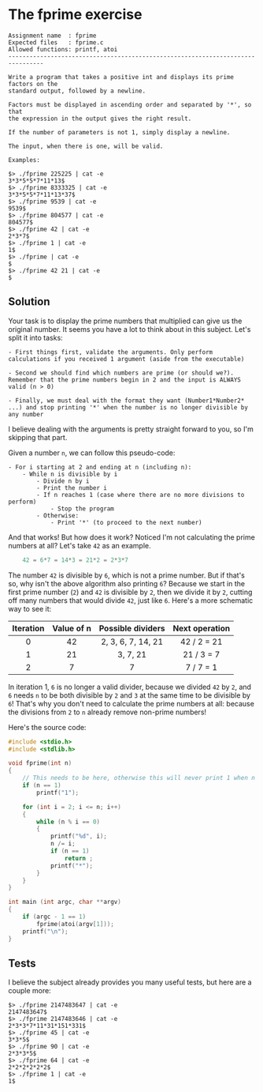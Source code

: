 # **The fprime exercise**

```
Assignment name  : fprime
Expected files   : fprime.c
Allowed functions: printf, atoi
--------------------------------------------------------------------------------

Write a program that takes a positive int and displays its prime factors on the
standard output, followed by a newline.

Factors must be displayed in ascending order and separated by '*', so that
the expression in the output gives the right result.

If the number of parameters is not 1, simply display a newline.

The input, when there is one, will be valid.

Examples:

$> ./fprime 225225 | cat -e
3*3*5*5*7*11*13$
$> ./fprime 8333325 | cat -e
3*3*5*5*7*11*13*37$
$> ./fprime 9539 | cat -e
9539$
$> ./fprime 804577 | cat -e
804577$
$> ./fprime 42 | cat -e
2*3*7$
$> ./fprime 1 | cat -e
1$
$> ./fprime | cat -e
$
$> ./fprime 42 21 | cat -e
$
```

## **Solution**

Your task is to display the prime numbers that multiplied can give us the original number. It seems you have a lot to think about in this subject. Let's split it into tasks:

	- First things first, validate the arguments. Only perform calculations if you received 1 argument (aside from the executable)
	
	- Second we should find which numbers are prime (or should we?). Remember that the prime numbers begin in 2 and the input is ALWAYS valid (n > 0)

	- Finally, we must deal with the format they want (Number1*Number2* ...) and stop printing '*' when the number is no longer divisible by any number

I believe dealing with the arguments is pretty straight forward to you, so I'm skipping that part.

Given a number `n`, we can follow this pseudo-code:

	- For i starting at 2 and ending at n (including n):
		- While n is divisible by i
			- Divide n by i
			- Print the number i
			- If n reaches 1 (case where there are no more divisions to perform)
				- Stop the program
			- Otherwise:
				- Print '*' (to proceed to the next number)

And that works! But how does it work? Noticed I'm not calculating the prime numbers at all? Let's take `42` as an example. 

``` C
	42 = 6*7 = 14*3 = 21*2 = 2*3*7
```

The number `42` is divisible by `6`, which is not a prime number. But if that's so, why isn't the above algorithm also printing `6`? Because we start in the first prime number (`2`) and `42` is divisible by `2`, then we divide it by `2`, cutting off many numbers that would divide `42`, just like `6`. Here's a more schematic way to see it:

|Iteration| Value of n | Possible dividers | Next operation
|:-------:|:----------:|:-----------------:|:--------------:
|0        |42          |2, 3, 6, 7, 14, 21 | 42 / 2 = 21
|1        |21          |3, 7, 21           | 21 / 3 = 7
|2        |7           |7                  | 7 / 7 = 1

In iteration 1, `6` is no longer a valid divider, because we divided `42` by `2`, and `6` needs `n` to be both divisible by `2` and `3` at the same time to be divisible by `6`! That's why you don't need to calculate the prime numbers at all: because the divisions from `2` to `n` already remove non-prime numbers!

Here's the source code:

```C
#include <stdio.h>
#include <stdlib.h>

void fprime(int n)
{
	// This needs to be here, otherwise this will never print 1 when n is 1...
	if (n == 1)
		printf("1");

	for (int i = 2; i <= n; i++)
	{
		while (n % i == 0)
		{
			printf("%d", i);
			n /= i;
			if (n == 1)
				return ;
			printf("*");
		}
	}
}

int main (int argc, char **argv)
{
	if (argc - 1 == 1)
		fprime(atoi(argv[1]));
	printf("\n");
}
```

## **Tests**

I believe the subject already provides you many useful tests, but here are a couple more:

```
$> ./fprime 2147483647 | cat -e
2147483647$
$> ./fprime 2147483646 | cat -e
2*3*3*7*11*31*151*331$
$> ./fprime 45 | cat -e
3*3*5$
$> ./fprime 90 | cat -e
2*3*3*5$
$> ./fprime 64 | cat -e
2*2*2*2*2*2$
$> ./fprime 1 | cat -e
1$
```